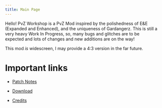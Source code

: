 ```yaml
---
title: Main Page
---
```

Hello! PvZ Workshop is a PvZ Mod inspired by the polishedness of E&E (Expanded and Enhanced), and the uniqueness of Gardangerz. This is still a very heavy Work In Progress, so, many bugs and glitches are to be expected and lots of changes and new additions are on the way!

This mod *is* widescreen, I may provide a 4:3 version in the far future.

# Important links


- [Patch Notes](tbd)

- [Download](tbd)

- [Credits](tbd)

